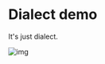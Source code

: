# Dialect demo

It's just dialect.

![img](https://github.com/fltk-rs/demos/tree/master/fldialect/assets/fldialect.gif)
